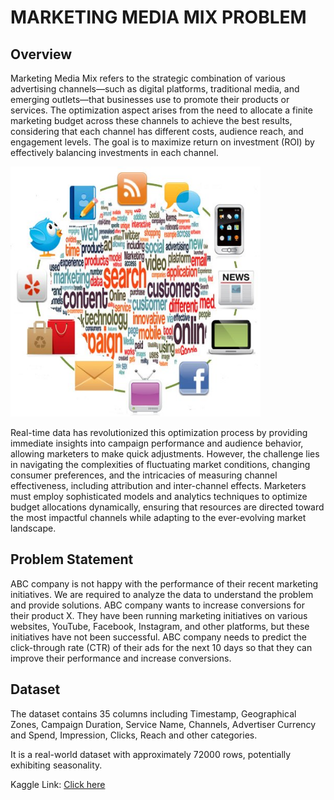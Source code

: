 # MARKETING MEDIA MIX PROBLEM

## Overview
Marketing Media Mix refers to the strategic combination of various 
advertising channels—such as digital platforms, traditional media, 
and emerging outlets—that businesses use to promote their products 
or services. The optimization aspect arises from the need to allocate 
a finite marketing budget across these channels to achieve the best 
results, considering that each channel has different costs, audience 
reach, and engagement levels. The goal is to maximize return on 
investment (ROI) by effectively balancing investments in each channel.

<img src="assets/multiple-marketing-channels.jpg" alt="Description" width="400" height="400" />

Real-time data has revolutionized this optimization process by 
providing immediate insights into campaign performance and audience 
behavior, allowing marketers to make quick adjustments. However, the 
challenge lies in navigating the complexities of fluctuating market 
conditions, changing consumer preferences, and the intricacies of 
measuring channel effectiveness, including attribution and inter-channel 
effects. Marketers must employ sophisticated models and analytics 
techniques to optimize budget allocations dynamically, ensuring that 
resources are directed toward the most impactful channels while adapting 
to the ever-evolving market landscape.

## Problem Statement
ABC company is not happy with the performance of their recent marketing 
initiatives. We are required to analyze the data to understand the 
problem and provide solutions. ABC company wants to increase conversions 
for their product X. They have been running marketing initiatives on 
various websites, YouTube, Facebook, Instagram, and other platforms, 
but these initiatives have not been successful. ABC company needs to 
predict the click-through rate (CTR) of their ads for the next 10 days 
so that they can improve their performance and increase conversions.

## Dataset
The dataset contains 35 columns including Timestamp, Geographical Zones, 
Campaign Duration, Service Name, Channels, Advertiser Currency and 
Spend, Impression, Clicks, Reach and other categories.

It is a real-world dataset with approximately 72000 rows, potentially 
exhibiting seasonality.

Kaggle Link: [Click here](https://www.kaggle.com/datasets/rahulchavan99/marketing-campaign-dataset/data)